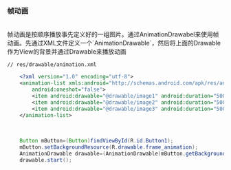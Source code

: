 ### 帧动画

<br>
帧动画是按顺序播放事先定义好的一组图片。通过AnimationDrawabel来使用帧动画。先通过XML文件定义一个`AnimationDrawable`，然后将上面的Drawable作为View的背景并通过Drawable来播放动画

    // res/drawable/animation.xml

```xml
    <?xml version="1.0" encoding="utf-8">
    <animation-list xmls:android="http://schemas.android.com/apk/res/android"
        android:oneshot="false">
        <item android:drawable="@drawable/image1" android:duration="500" />    
        <item android:drawable="@drawable/image2" android:duration="500" />    
        <item android:drawable="@drawable/image3" android:duration="500" />                   
    </animation-list>
```
<br>

```java
    Button mButton=(Button)findViewById(R.id.Button1);
    mButton.setBackgroundResource(R.drawable.frame_animation);
    AnimationDrawable drawable=(AnimationDrawable)mButton.getBackground();
    drawable.start();
```